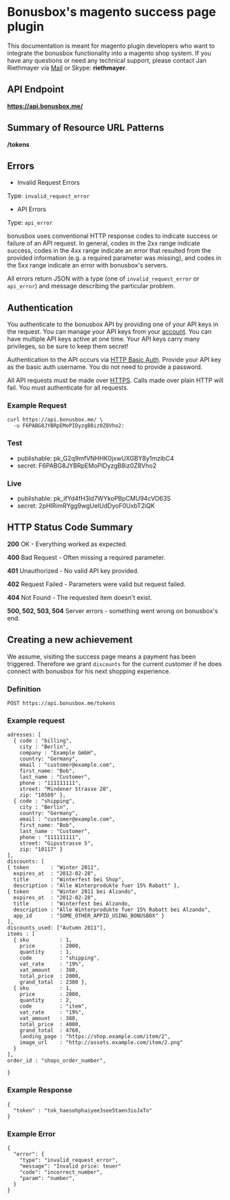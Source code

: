 # Bonusbox's magento success page plugin

This documentation is meant for magento plugin developers who want to integrate the bonusbox functionality into a magento shop system.
If you have any questions or need any technical support, please contact Jan Riethmayer via [Mail](mailto:jan@bonusbox.me) or Skype: **riethmayer**.

## API Endpoint

**https://api.bonusbox.me/**

## Summary of Resource URL Patterns

**/tokens**

## Errors

* Invalid Request Errors

Type: `invalid_request_error`

* API Errors

Type: `api_error`

bonusbox uses conventional HTTP response codes to indicate success or failure of an API request. In general, codes in the 2xx range indicate success, codes in the 4xx range indicate an error that resulted from the provided information (e.g. a required parameter was missing), and codes in the 5xx range indicate an error with bonusbox's servers.

All errors return JSON with a type (one of `invalid_request_error` or `api_error`) and message describing the particular problem.

## Authentication

You authenticate to the bonusbox API by providing one of your API keys in the request. You can manage your API keys from your [account](#todo). You can have multiple API keys active at one time. Your API keys carry many privileges, so be sure to keep them secret!

Authentication to the API occurs via [HTTP Basic Auth](http://en.wikipedia.org/wiki/Basic_access_authentication). Provide your API key as the basic auth username. You do not need to provide a password.

All API requests must be made over [HTTPS](http://en.wikipedia.org/wiki/HTTP_Secure). Calls made over plain HTTP will fail. You must authenticate for all requests.

### Example Request

    curl https://api.bonusbox.me/ \
      -u F6PABG8JYBRpEMoPIDyzgB8iz0Z8Vho2:

### Test

* publishable: pk_G2q9mfVNHHK0jxwUXGBY8y1mzibC4
* secret: F6PABG8JYBRpEMoPIDyzgB8iz0Z8Vho2
  
### Live

* publishable: pk_ifYd4fH3ld7WYkoPBpCMU94cVO63S
* secret: 2pHIRimRYgg9wgUeIUdDyoF0UxbT2iQK

## HTTP Status Code Summary

**200** OK - Everything worked as expected.

**400** Bad Request - Often missing a required parameter.

**401** Unauthorized - No valid API key provided.

**402** Request Failed - Parameters were valid but request failed.

**404** Not Found - The requested item doesn't exist.

**500, 502, 503, 504** Server errors - something went wrong on bonusbox's end.

## Creating a new achievement

We assume, visiting the success page means a payment has been triggered.
Therefore we grant `discounts` for the current customer if he does connect with bonusbox for his next shopping experience.

### Definition

    POST https://api.bonusbox.me/tokens

### Example request

    adresses: [
      { code : "billing",
        city : "Berlin",
        company : "Example GmbH",
        country: "Germany",
        email : "customer@example.com",
        first_name: "Bob",
        last_name : "Customer",
        phone : "111111111",
        street: "Mindener Strasse 20",
        zip: "10589" }, 
      { code : "shipping",
        city : "Berlin",
        country: "Germany",
        email : "customer@example.com",
        first_name: "Bob",
        last_name : "Customer",
        phone : "111111111",
        street: "Gipsstrasse 5",
        zip: "10117" }
    ],
    discounts: [
    { token       : "Winter 2011",
      expires_at  : "2012-02-28",
      title       : "Winterfest bei Shop",
      description : "Alle Winterprodukte fuer 15% Rabatt" }, 
    { token       : "Winter 2011 bei Alzando",
      expires_at  : "2012-02-28",
      title       : "Winterfest bei Alzando,
      description : "Alle Winterprodukte fuer 15% Rabatt bei Alzando",
      app_id      : "SOME_OTHER_APPID_USING_BONUSBOX" }
    ],
    discounts_used: ["Autumn 2011"],
    items : [
      { sku          : 1,
        price        : 2000,
        quantity     : 1,
        code         : "shipping",
        vat_rate     : "19%",
        vat_amount   : 380,
        total_price  : 2000,
        grand_total  : 2380 }, 
      { sku          : 1,
        price        : 2000,
        quantity     : 2,
        code         : "item",
        vat_rate     : "19%",
        vat_amount   : 380,
        total_price  : 4000,
        grand_total  : 4760,
        landing_page : "https://shop.example.com/item/2",
        image_url    : "http://assets.example.com/item/2.png" 
      }
    ],
    order_id : "shops_order_number",
    
    }
    
### Example Response

    {
      "token" : "tok_haesohphaiyee3see5taen3ioJaTo"
    }


### Example Error

    {
      "error": {
        "type": "invalid_request_error",
        "message": "Invalid price: teuer"
        "code": "incorrect_number",
        "param": "number",
      }
    }
